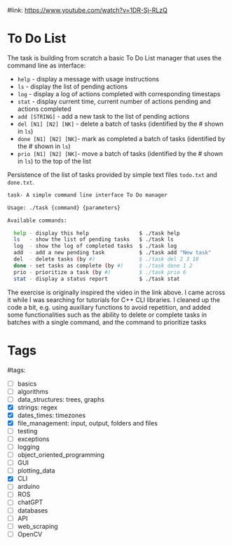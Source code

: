 #link: https://www.youtube.com/watch?v=1DR-Sj-RLzQ

# To Do List

The task is building from scratch a basic To Do List manager that uses the command line as interface:

* `help` - display a message with usage instructions
* `ls` - display the list of pending actions
* `log` - display a log of actions completed with corresponding timestaps
* `stat` - display current time, current number of actions pending and actions completed
* `add [STRING]` - add a new task to the list of pending actions
* `del [N1] [N2] [NK]` - delete a batch of tasks (identified by the # shown in `ls`)
* `done [N1] [N2] [NK]`- mark as completed a batch of tasks (identified by the # shown in `ls`)
* `prio [N1] [N2] [NK]`- move a batch of tasks (identified by the # shown in `ls`) to the top of the list 

Persistence of the list of tasks provided by simple text files `todo.txt` and `done.txt`. 

```bash
task- A simple command line interface To Do manager

Usage: ./task {command} {parameters}

Available commands:

  help - display this help                $ ./task help
  ls   - show the list of pending tasks   $ ./task ls
  log  - show the log of completed tasks  $ ./task log
  add  - add a new pending task           $ ./task add "New task" 
  del  - delete tasks (by #)              $ ./task del 2 3 10
  done - set tasks as complete (by #)     $ ./task done 1 2
  prio - prioritize a task (by #)         $ ./task prio 6
  stat - display a status report          $ ./task stat
```

The exercise is originally inspired the video in the link above. I came across it while I was searching for tutorials for C++ CLI libraries. 
I cleaned up the code a bit, e.g. using auxiliary functions to avoid repetition, and added some functionalities such as the ability to delete or complete tasks in batches with a single command, and the command to prioritize tasks

# Tags
#tags: 

- [ ] basics
- [ ] algorithms
- [ ] data_structures: trees, graphs
- [x] strings: regex
- [x] dates_times: timezones
- [x] file_management: input, output, folders and files
- [ ] testing
- [ ] exceptions
- [ ] logging
- [ ] object_oriented_programming
- [ ] GUI
- [ ] plotting_data
- [x] CLI
- [ ] arduino
- [ ] ROS
- [ ] chatGPT
- [ ] databases
- [ ] API
- [ ] web_scraping
- [ ] OpenCV